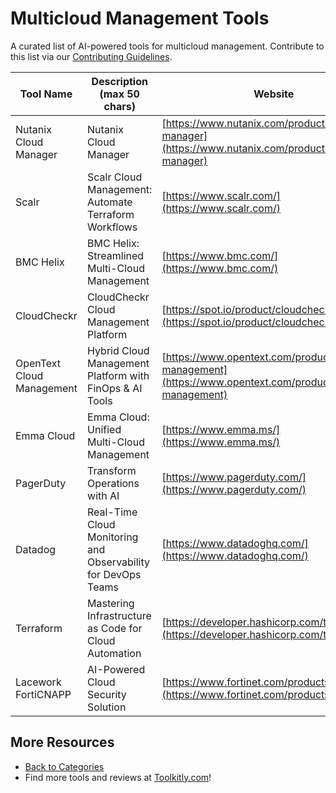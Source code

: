 # Multicloud Management Tools

A curated list of AI-powered tools for multicloud management. Contribute to this list via our [Contributing Guidelines](../CONTRIBUTING.md).

| Tool Name | Description (max 50 chars) | Website |
|-----------|----------------------------|---------|
| Nutanix Cloud Manager | Nutanix Cloud Manager | [https://www.nutanix.com/products/cloud-manager](https://www.nutanix.com/products/cloud-manager) |
| Scalr | Scalr Cloud Management: Automate Terraform Workflows | [https://www.scalr.com/](https://www.scalr.com/) |
| BMC Helix | BMC Helix: Streamlined Multi-Cloud Management | [https://www.bmc.com/](https://www.bmc.com/) |
| CloudCheckr | CloudCheckr Cloud Management Platform | [https://spot.io/product/cloudcheckr/](https://spot.io/product/cloudcheckr/) |
| OpenText Cloud Management | Hybrid Cloud Management Platform with FinOps & AI Tools | [https://www.opentext.com/products/cloud-management](https://www.opentext.com/products/cloud-management) |
| Emma Cloud | Emma Cloud: Unified Multi-Cloud Management | [https://www.emma.ms/](https://www.emma.ms/) |
| PagerDuty | Transform Operations with AI | [https://www.pagerduty.com/](https://www.pagerduty.com/) |
| Datadog | Real-Time Cloud Monitoring and Observability for DevOps Teams | [https://www.datadoghq.com/](https://www.datadoghq.com/) |
| Terraform | Mastering Infrastructure as Code for Cloud Automation | [https://developer.hashicorp.com/terraform](https://developer.hashicorp.com/terraform) |
| Lacework FortiCNAPP | AI-Powered Cloud Security Solution | [https://www.fortinet.com/products/forticnapp](https://www.fortinet.com/products/forticnapp) |

## More Resources
- [Back to Categories](https://github.com/ToolkitlyAI/awesome-ai-tools/blob/master/README.md)
- Find more tools and reviews at [Toolkitly.com](https://toolkitly.com)!
